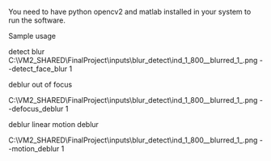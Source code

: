 You need to have python opencv2 and matlab installed in your system to run the software.

Sample usage

detect blur
C:\VM2_SHARED\FinalProject\inputs\blur_detect\ind_1_800__blurred_1_.png  --detect_face_blur 1

deblur out of focus

C:\VM2_SHARED\FinalProject\inputs\blur_detect\ind_1_800__blurred_1_.png  --defocus_deblur 1

deblur linear motion deblur

C:\VM2_SHARED\FinalProject\inputs\blur_detect\ind_1_800__blurred_1_.png  --motion_deblur 1
